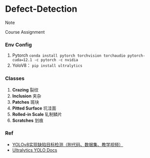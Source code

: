 # Defect-Detection
> [!note]
>
> Course Assignment

### Env Config

1. Pytorch `conda install pytorch torchvision torchaudio pytorch-cuda=12.1 -c pytorch -c nvidia`
2. YoloV8： `pip install ultralytics`

### Classes

1. **Crazing** 裂纹
2. **Inclusion** 夹杂
3. **Patches** 斑块
4. **Pitted Surface** 坑洼面
5. **Rolled-in Scale** 轧制鳞片
6. **Scratches** 划痕 

### Ref

- [YOLOv8实现缺陷目标检测（附代码、数据集、教学视频）](https://zhuanlan.zhihu.com/p/666040746)
- [Ultralytics YOLO Docs](https://docs.ultralytics.com/modes/)